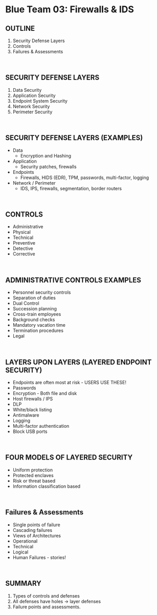 # Blue Team 03: Firewalls & IDS

## OUTLINE
1. Security Defense Layers
2. Controls
3. Failures & Assessments

<br>

## SECURITY DEFENSE LAYERS
1. Data Security
2. Application Security
3. Endpoint System Security
4. Network Security
5. Perimeter Security

<br>

## SECURITY DEFENSE LAYERS (EXAMPLES)
- Data
    - Encryption and Hashing
- Application
    - Security patches, firewalls
- Endpoints
    - Firewalls, HIDS (EDR), TPM, passwords, multi-factor, logging
- Network / Perimeter
    - IDS, IPS, firewalls, segmentation, border routers

<br>

## CONTROLS
- Administrative
- Physical
- Technical
- Preventive
- Detective
- Corrective

<br>

## ADMINISTRATIVE CONTROLS EXAMPLES
- Personnel security controls
- Separation of duties
- Dual Control
- Succession planning
- Cross-train employees
- Background checks
- Mandatory vacation time
- Termination procedures
- Legal

<br>

## LAYERS UPON LAYERS (LAYERED ENDPOINT SECURITY)
- Endpoints are often most at risk - USERS USE THESE!
- Passwords
- Encryption - Both file and disk
- Host firewalls / IPS
- DLP
- White/black listing
- Antimalware
- Logging
- Multi-factor authentication
- Block USB ports

<br>

## FOUR MODELS OF LAYERED SECURITY
- Uniform protection
- Protected enclaves
- Risk or threat based
- Information classification based

<br>

## Failures & Assessments
- Single points of failure
- Cascading failures
- Views of Architectures
- Operational
- Technical
- Logical 
- Human Failures - stories!

<br>

## SUMMARY 
1. Types of controls and defenses
2. All defenses have holes -> layer defenses
3. Failure points and assessments.